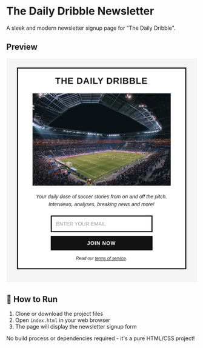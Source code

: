 # The Daily Dribble Newsletter

A sleek and modern newsletter signup page for "The Daily Dribble".

## Preview

![The Daily Dribble Newsletter](images/demo.png)

## 🚀 How to Run

1. Clone or download the project files
2. Open `index.html` in your web browser
3. The page will display the newsletter signup form

No build process or dependencies required - it's a pure HTML/CSS project!